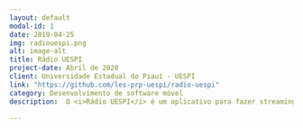 ```yaml
---
layout: default
modal-id: 1
date: 2019-04-25
img: radiouespi.png
alt: image-alt
title: Rádio UESPI
project-date: Abril de 2020
client: Universidade Estadual do Piauí - UESPI
link: "https://github.com/les-prp-uespi/radio-uespi"
category: Desenvolvimento de software móvel
description:  O <i>Rádio UESPI</i> é um aplicativo para fazer streaming de conteúdo gerado dentro da UESPI, disponível para a plataforma Android na <a href="https://play.google.com/store/apps/details?id=br.uespi.piripiri.radio">Google Play Store</a>. O código do aplicativo e do site do CERES está disponível <a href="https://github.com/les-prp-uespi/radio-uespi">Rádio UESPI@GitHub</a>.

---
```


